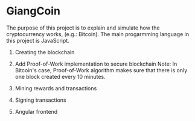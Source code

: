 # GiangCoin
The purpose of this project is to explain and simulate how the cryptocurrency works, (e.g.: Bitcoin). The main progarmming language in this project is JavaScript.


1. Creating the blockchain

2. Add Proof-of-Work implementation to secure blockchain
Note: In Bitcoin's case, Proof-of-Work algorithm makes sure that there is only one block created every 10 minutes.
3. Mining rewards and transactions
4. Signing transactions
5. Angular frontend
